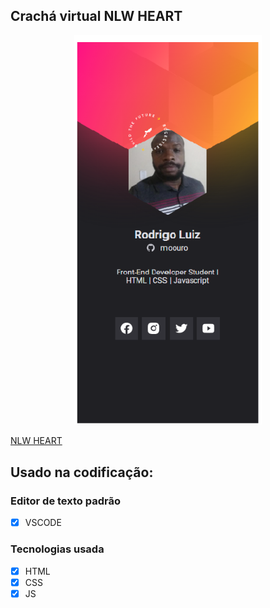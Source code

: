 ## Crachá virtual NLW HEART 


<p align="center">
  <img src="./img/profile.png" width="300" title="imagem do crachá">
  <!-- <img src="./img/responsive.gif" width="600" alt="project image"> -->
</p>



[NLW HEART](https://moouro.github.io/cracha-nlw-heart/)

## Usado na codificação:
### Editor de texto padrão
- [x] VSCODE

### Tecnologias usada 
- [x] HTML
- [x] CSS
- [x] JS
